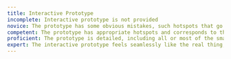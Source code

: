 ```yaml
---
title: Interactive Prototype
incomplete: Interactive prototype is not provided
novice: The prototype has some obvious mistakes, such hotspots that go to the wrong place
competent: The prototype has appropriate hotspots and corresponds to the flow and task(s) at hand.
proficient: The prototype is detailed, including all or most of the smaller interactions along its path
expert: The interactive prototype feels seamlessly like the real thing, giving a clear vision of the product look and feel.
---
```

